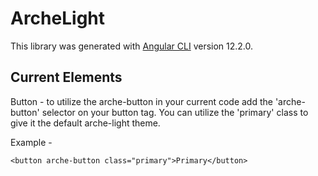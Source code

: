 # ArcheLight

This library was generated with [Angular CLI](https://github.com/angular/angular-cli) version 12.2.0.

## Current Elements

Button - to utilize the arche-button in your current code add the 'arche-button' selector on your button tag. You can utilize the 'primary' class to give it the 
default arche-light theme.

Example - 
```
<button arche-button class="primary">Primary</button>
```